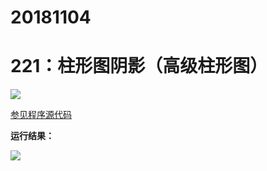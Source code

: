 # 20181104

# 221：柱形图阴影（高级柱形图）

<img src="http://image.renkaigis.com/keepcoding/2018110401.png">

<a href="https://github.com/renkaigis/KeepCoding/tree/master/2018/11/04" target="_blank">参见程序源代码</a>

**运行结果：**

<img src="http://image.renkaigis.com/keepcoding/2018110402.png">